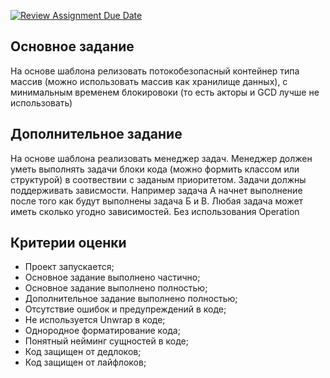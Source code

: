 [![Review Assignment Due Date](https://classroom.github.com/assets/deadline-readme-button-24ddc0f5d75046c5622901739e7c5dd533143b0c8e959d652212380cedb1ea36.svg)](https://classroom.github.com/a/hekfHzGM)
## Основное задание

На основе шаблона релизовать потокобезопасный контейнер типа массив (можно использовать массив как хранилище данных), с минимальным временем блокировоки (то есть акторы и GCD лучше не использовать)

## Дополнительное задание

На основе шаблона реализовать менеджер задач. Менеджер должен уметь выполнять задачи блоки кода (можно формить классом или структурой) в соотвествии с заданым приоритетом. Задачи должны поддерживать зависмости. Например задача А начнет выполнение после того как будут выполнены задача Б и В. Любая задача может иметь сколько угодно зависимостей. Без использования Operation

## Критерии оценки

* Проект запускается;
* Основное задание выполнено частично;
* Основное задание выполнено полностью;
* Дополнительное задание выполнено полностью;
* Отсутствие ошибок и предупреждений в коде;
* Не используется Unwrap в коде;
* Однородное форматирование кода;
* Понятный нейминг сущностей в коде;
* Код защищен от дедлоков;
* Код защищен от лайфлоков;